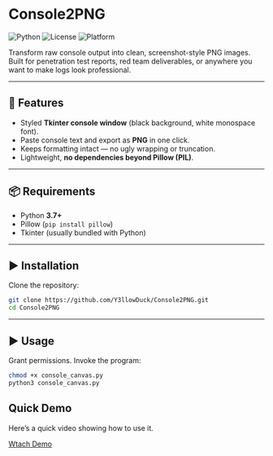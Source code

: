 # Console2PNG

![Python](https://img.shields.io/badge/python-3.7%2B-blue.svg)
![License](https://img.shields.io/badge/license-Apache%202.0-green.svg)
![Platform](https://img.shields.io/badge/platform-linux%20%7C%20windows-lightgrey.svg)

Transform raw console output into clean, screenshot-style PNG images.  
Built for penetration test reports, red team deliverables, or anywhere you want to make logs look professional.

---

## 🔧 Features
- Styled **Tkinter console window** (black background, white monospace font).
- Paste console text and export as **PNG** in one click.
- Keeps formatting intact — no ugly wrapping or truncation.
- Lightweight, **no dependencies beyond Pillow (PIL)**.

---

## 📦 Requirements
- Python **3.7+**
- Pillow (`pip install pillow`)
- Tkinter (usually bundled with Python)

---

## ▶️ Installation

Clone the repository:

```bash
git clone https://github.com/Y3llowDuck/Console2PNG.git
cd Console2PNG
```
---

## ▶️ Usage
Grant permissions. Invoke the program:

```bash
chmod +x console_canvas.py
python3 console_canvas.py
```
## Quick Demo

Here’s a quick video showing how to use it. 

[Wtach Demo](https://github.com/Y3llowDuck/Console2PNG/blob/main/Demo.mp4)





